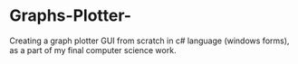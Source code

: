 # Graphs-Plotter-
Creating a graph plotter GUI from scratch in c# language (windows forms), as a part of my final computer science work.
